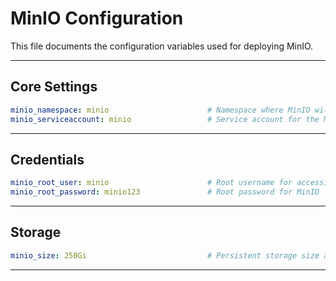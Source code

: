 # MinIO Configuration

This file documents the configuration variables used for deploying MinIO.

---

##    Core Settings 

```yaml
minio_namespace: minio                      # Namespace where MinIO will be deployed
minio_serviceaccount: minio                 # Service account for the MinIO pods
```
---

##    Credentials 

```yaml
minio_root_user: minio                      # Root username for accessing the MinIO UI and API
minio_root_password: minio123               # Root password for MinIO
```
---

##    Storage 

```yaml
minio_size: 250Gi                           # Persistent storage size allocated to MinIO
```
---